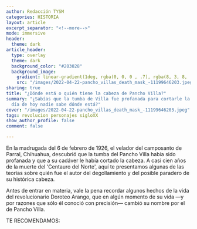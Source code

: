 ```yaml
---
author: Redacción TYSM
categories: HISTORIA
layout: article
excerpt_separator: "<!--more-->"
mode: immersive
header:
  theme: dark
article_header:
  type: overlay
  theme: dark
  background_color: "#203028"
  background_image:
    gradient: linear-gradient(1deg, rgba(0, 0, 0 , .7), rgba(8, 3, 8, .9))
    src: "/images/2022-04-22-pancho_villas_death_mask_-11199646203.jpeg"
sharing: true
title: "¿Dónde está o quién tiene la cabeza de Pancho Villa?"
summary: "¿Sabías que la tumba de Villa fue profanada para cortarle la cabeza, y al
  día de hoy nadie sabe dónde está?"
cover: "/images/2022-04-22-pancho_villas_death_mask_-11199646203.jpeg"
tags: revolucion personajes sigloXX
show_author_profile: false
comment: false

---
```

En la madrugada del 6 de febrero de 1926, el velador del camposanto de Parral, Chihuahua, descubrió que la tumba del Pancho Villa había sido profanada y que a su cadáver le había cortado la cabeza. A casi cien años de la muerte del 'Centauro del Norte', aquí te presentamos algunas de las teorías sobre quién fue el autor del degollamiento y del posible paradero de su histórica cabeza.

Antes de entrar en materia, vale la pena recordar algunos hechos de la vida del revolucionario Doroteo Arango, que en algún momento de su vida —y por razones que sólo él conoció con precisión— cambió su nombre por el de Pancho Villa.

TE RECOMENDAMOS: